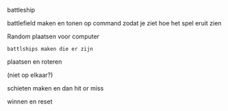 battleship

battlefield maken en tonen op command zodat je ziet hoe het spel eruit zien

Random plaatsen voor computer

    battlships maken die er zijn
    
plaatsen en roteren

(niet op elkaar?)

schieten maken en dan hit or miss

winnen en reset


